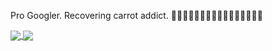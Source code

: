 Pro Googler. Recovering carrot addict.
🥕🥕🥕🥕🥕🥕🥕🥕🥕🥕🥕🥕🥕🥕🥕🥕


<a href="https://github.com/anuraghazra/github-readme-stats">
  <img align="center" src="https://github-readme-stats.vercel.app/api?username=zch5&theme=nightowl&show_icons=true" />
</a>
<a href="https://github.com/anuraghazra/github-readme-stats">
  <img align="center" src="https://github-readme-stats.vercel.app/api/top-langs/?username=zch5&theme=nightowl&hide=css" />
</a>
